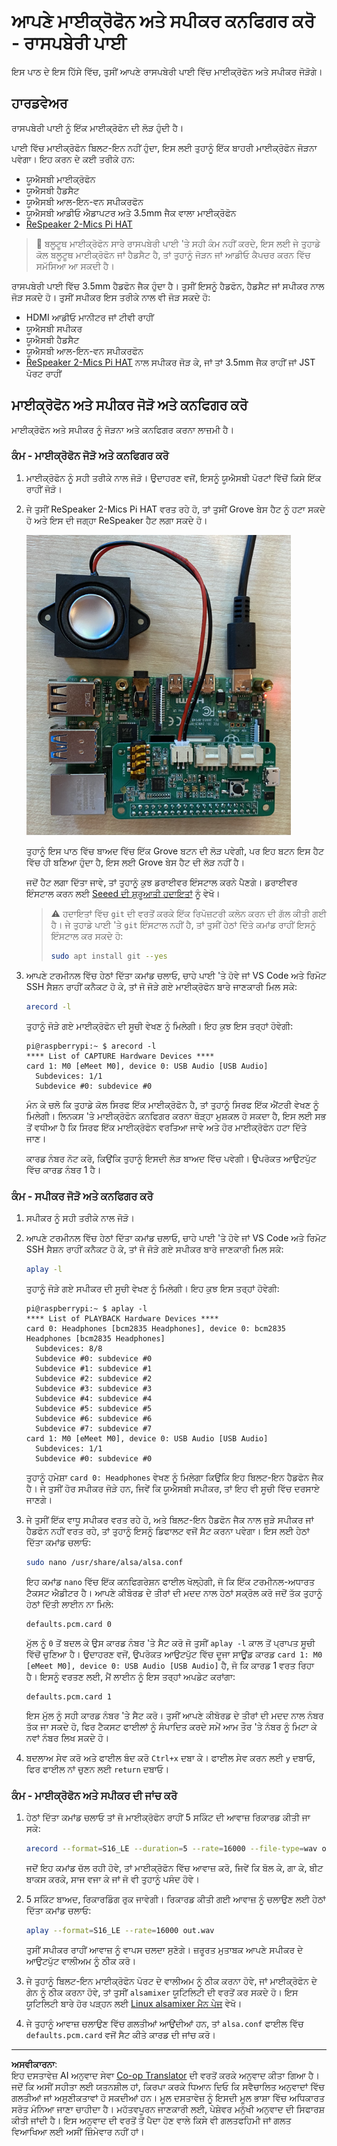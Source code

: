 <!--
CO_OP_TRANSLATOR_METADATA:
{
  "original_hash": "7e45d884493c5222348b43fbc4481b6a",
  "translation_date": "2025-08-27T14:20:38+00:00",
  "source_file": "6-consumer/lessons/1-speech-recognition/pi-microphone.md",
  "language_code": "pa"
}
-->
# ਆਪਣੇ ਮਾਈਕ੍ਰੋਫੋਨ ਅਤੇ ਸਪੀਕਰ ਕਨਫਿਗਰ ਕਰੋ - ਰਾਸਪਬੇਰੀ ਪਾਈ

ਇਸ ਪਾਠ ਦੇ ਇਸ ਹਿੱਸੇ ਵਿੱਚ, ਤੁਸੀਂ ਆਪਣੇ ਰਾਸਪਬੇਰੀ ਪਾਈ ਵਿੱਚ ਮਾਈਕ੍ਰੋਫੋਨ ਅਤੇ ਸਪੀਕਰ ਜੋੜੋਗੇ।

## ਹਾਰਡਵੇਅਰ

ਰਾਸਪਬੇਰੀ ਪਾਈ ਨੂੰ ਇੱਕ ਮਾਈਕ੍ਰੋਫੋਨ ਦੀ ਲੋੜ ਹੁੰਦੀ ਹੈ।

ਪਾਈ ਵਿੱਚ ਮਾਈਕ੍ਰੋਫੋਨ ਬਿਲਟ-ਇਨ ਨਹੀਂ ਹੁੰਦਾ, ਇਸ ਲਈ ਤੁਹਾਨੂੰ ਇੱਕ ਬਾਹਰੀ ਮਾਈਕ੍ਰੋਫੋਨ ਜੋੜਨਾ ਪਵੇਗਾ। ਇਹ ਕਰਨ ਦੇ ਕਈ ਤਰੀਕੇ ਹਨ:

* ਯੂਐਸਬੀ ਮਾਈਕ੍ਰੋਫੋਨ  
* ਯੂਐਸਬੀ ਹੈਡਸੈਟ  
* ਯੂਐਸਬੀ ਆਲ-ਇਨ-ਵਨ ਸਪੀਕਰਫੋਨ  
* ਯੂਐਸਬੀ ਆਡੀਓ ਐਡਾਪਟਰ ਅਤੇ 3.5mm ਜੈਕ ਵਾਲਾ ਮਾਈਕ੍ਰੋਫੋਨ  
* [ReSpeaker 2-Mics Pi HAT](https://www.seeedstudio.com/ReSpeaker-2-Mics-Pi-HAT.html)

> 💁 ਬਲੂਟੂਥ ਮਾਈਕ੍ਰੋਫੋਨ ਸਾਰੇ ਰਾਸਪਬੇਰੀ ਪਾਈ 'ਤੇ ਸਹੀ ਕੰਮ ਨਹੀਂ ਕਰਦੇ, ਇਸ ਲਈ ਜੇ ਤੁਹਾਡੇ ਕੋਲ ਬਲੂਟੂਥ ਮਾਈਕ੍ਰੋਫੋਨ ਜਾਂ ਹੈਡਸੈਟ ਹੈ, ਤਾਂ ਤੁਹਾਨੂੰ ਜੋੜਨ ਜਾਂ ਆਡੀਓ ਕੈਪਚਰ ਕਰਨ ਵਿੱਚ ਸਮੱਸਿਆ ਆ ਸਕਦੀ ਹੈ।

ਰਾਸਪਬੇਰੀ ਪਾਈ ਵਿੱਚ 3.5mm ਹੈਡਫੋਨ ਜੈਕ ਹੁੰਦਾ ਹੈ। ਤੁਸੀਂ ਇਸਨੂੰ ਹੈਡਫੋਨ, ਹੈਡਸੈਟ ਜਾਂ ਸਪੀਕਰ ਨਾਲ ਜੋੜ ਸਕਦੇ ਹੋ। ਤੁਸੀਂ ਸਪੀਕਰ ਇਸ ਤਰੀਕੇ ਨਾਲ ਵੀ ਜੋੜ ਸਕਦੇ ਹੋ:

* HDMI ਆਡੀਓ ਮਾਨੀਟਰ ਜਾਂ ਟੀਵੀ ਰਾਹੀਂ  
* ਯੂਐਸਬੀ ਸਪੀਕਰ  
* ਯੂਐਸਬੀ ਹੈਡਸੈਟ  
* ਯੂਐਸਬੀ ਆਲ-ਇਨ-ਵਨ ਸਪੀਕਰਫੋਨ  
* [ReSpeaker 2-Mics Pi HAT](https://www.seeedstudio.com/ReSpeaker-2-Mics-Pi-HAT.html) ਨਾਲ ਸਪੀਕਰ ਜੋੜ ਕੇ, ਜਾਂ ਤਾਂ 3.5mm ਜੈਕ ਰਾਹੀਂ ਜਾਂ JST ਪੋਰਟ ਰਾਹੀਂ

## ਮਾਈਕ੍ਰੋਫੋਨ ਅਤੇ ਸਪੀਕਰ ਜੋੜੋ ਅਤੇ ਕਨਫਿਗਰ ਕਰੋ

ਮਾਈਕ੍ਰੋਫੋਨ ਅਤੇ ਸਪੀਕਰ ਨੂੰ ਜੋੜਨਾ ਅਤੇ ਕਨਫਿਗਰ ਕਰਨਾ ਲਾਜ਼ਮੀ ਹੈ।

### ਕੰਮ - ਮਾਈਕ੍ਰੋਫੋਨ ਜੋੜੋ ਅਤੇ ਕਨਫਿਗਰ ਕਰੋ

1. ਮਾਈਕ੍ਰੋਫੋਨ ਨੂੰ ਸਹੀ ਤਰੀਕੇ ਨਾਲ ਜੋੜੋ। ਉਦਾਹਰਣ ਵਜੋਂ, ਇਸਨੂੰ ਯੂਐਸਬੀ ਪੋਰਟਾਂ ਵਿੱਚੋਂ ਕਿਸੇ ਇੱਕ ਰਾਹੀਂ ਜੋੜੋ।

1. ਜੇ ਤੁਸੀਂ ReSpeaker 2-Mics Pi HAT ਵਰਤ ਰਹੇ ਹੋ, ਤਾਂ ਤੁਸੀਂ Grove ਬੇਸ ਹੈਟ ਨੂੰ ਹਟਾ ਸਕਦੇ ਹੋ ਅਤੇ ਇਸ ਦੀ ਜਗ੍ਹਾ ReSpeaker ਹੈਟ ਲਗਾ ਸਕਦੇ ਹੋ।

    ![ReSpeaker ਹੈਟ ਵਾਲਾ ਰਾਸਪਬੇਰੀ ਪਾਈ](../../../../../translated_images/pi-respeaker-hat.f00fabe7dd039a93e2e0aa0fc946c9af0c6a9eb17c32fa1ca097fb4e384f69f0.pa.png)

    ਤੁਹਾਨੂੰ ਇਸ ਪਾਠ ਵਿੱਚ ਬਾਅਦ ਵਿੱਚ ਇੱਕ Grove ਬਟਨ ਦੀ ਲੋੜ ਪਵੇਗੀ, ਪਰ ਇਹ ਬਟਨ ਇਸ ਹੈਟ ਵਿੱਚ ਹੀ ਬਣਿਆ ਹੁੰਦਾ ਹੈ, ਇਸ ਲਈ Grove ਬੇਸ ਹੈਟ ਦੀ ਲੋੜ ਨਹੀਂ ਹੈ।

    ਜਦੋਂ ਹੈਟ ਲਗਾ ਦਿੱਤਾ ਜਾਵੇ, ਤਾਂ ਤੁਹਾਨੂੰ ਕੁਝ ਡਰਾਈਵਰ ਇੰਸਟਾਲ ਕਰਨੇ ਪੈਣਗੇ। ਡਰਾਈਵਰ ਇੰਸਟਾਲ ਕਰਨ ਲਈ [Seeed ਦੀ ਸ਼ੁਰੂਆਤੀ ਹਦਾਇਤਾਂ](https://wiki.seeedstudio.com/ReSpeaker_2_Mics_Pi_HAT_Raspberry/#getting-started) ਨੂੰ ਵੇਖੋ।

    > ⚠️ ਹਦਾਇਤਾਂ ਵਿੱਚ `git` ਦੀ ਵਰਤੋਂ ਕਰਕੇ ਇੱਕ ਰਿਪੋਜ਼ਟਰੀ ਕਲੋਨ ਕਰਨ ਦੀ ਗੱਲ ਕੀਤੀ ਗਈ ਹੈ। ਜੇ ਤੁਹਾਡੇ ਪਾਈ 'ਤੇ `git` ਇੰਸਟਾਲ ਨਹੀਂ ਹੈ, ਤਾਂ ਤੁਸੀਂ ਹੇਠਾਂ ਦਿੱਤੇ ਕਮਾਂਡ ਰਾਹੀਂ ਇਸਨੂੰ ਇੰਸਟਾਲ ਕਰ ਸਕਦੇ ਹੋ:
    >
    > ```sh
    > sudo apt install git --yes
    > ```

1. ਆਪਣੇ ਟਰਮੀਨਲ ਵਿੱਚ ਹੇਠਾਂ ਦਿੱਤਾ ਕਮਾਂਡ ਚਲਾਓ, ਚਾਹੇ ਪਾਈ 'ਤੇ ਹੋਵੇ ਜਾਂ VS Code ਅਤੇ ਰਿਮੋਟ SSH ਸੈਸ਼ਨ ਰਾਹੀਂ ਕਨੈਕਟ ਹੋ ਕੇ, ਤਾਂ ਜੋ ਜੋੜੇ ਗਏ ਮਾਈਕ੍ਰੋਫੋਨ ਬਾਰੇ ਜਾਣਕਾਰੀ ਮਿਲ ਸਕੇ:

    ```sh
    arecord -l
    ```

    ਤੁਹਾਨੂੰ ਜੋੜੇ ਗਏ ਮਾਈਕ੍ਰੋਫੋਨ ਦੀ ਸੂਚੀ ਵੇਖਣ ਨੂੰ ਮਿਲੇਗੀ। ਇਹ ਕੁਝ ਇਸ ਤਰ੍ਹਾਂ ਹੋਵੇਗੀ:

    ```output
    pi@raspberrypi:~ $ arecord -l
    **** List of CAPTURE Hardware Devices ****
    card 1: M0 [eMeet M0], device 0: USB Audio [USB Audio]
      Subdevices: 1/1
      Subdevice #0: subdevice #0
    ```

    ਮੰਨ ਕੇ ਚਲੋ ਕਿ ਤੁਹਾਡੇ ਕੋਲ ਸਿਰਫ ਇੱਕ ਮਾਈਕ੍ਰੋਫੋਨ ਹੈ, ਤਾਂ ਤੁਹਾਨੂੰ ਸਿਰਫ ਇੱਕ ਐਂਟਰੀ ਵੇਖਣ ਨੂੰ ਮਿਲੇਗੀ। ਲਿਨਕਸ 'ਤੇ ਮਾਈਕ੍ਰੋਫੋਨ ਕਨਫਿਗਰ ਕਰਨਾ ਥੋੜ੍ਹਾ ਮੁਸ਼ਕਲ ਹੋ ਸਕਦਾ ਹੈ, ਇਸ ਲਈ ਸਭ ਤੋਂ ਵਧੀਆ ਹੈ ਕਿ ਸਿਰਫ ਇੱਕ ਮਾਈਕ੍ਰੋਫੋਨ ਵਰਤਿਆ ਜਾਵੇ ਅਤੇ ਹੋਰ ਮਾਈਕ੍ਰੋਫੋਨ ਹਟਾ ਦਿੱਤੇ ਜਾਣ।

    ਕਾਰਡ ਨੰਬਰ ਨੋਟ ਕਰੋ, ਕਿਉਂਕਿ ਤੁਹਾਨੂੰ ਇਸਦੀ ਲੋੜ ਬਾਅਦ ਵਿੱਚ ਪਵੇਗੀ। ਉਪਰੋਕਤ ਆਉਟਪੁੱਟ ਵਿੱਚ ਕਾਰਡ ਨੰਬਰ 1 ਹੈ।

### ਕੰਮ - ਸਪੀਕਰ ਜੋੜੋ ਅਤੇ ਕਨਫਿਗਰ ਕਰੋ

1. ਸਪੀਕਰ ਨੂੰ ਸਹੀ ਤਰੀਕੇ ਨਾਲ ਜੋੜੋ।

1. ਆਪਣੇ ਟਰਮੀਨਲ ਵਿੱਚ ਹੇਠਾਂ ਦਿੱਤਾ ਕਮਾਂਡ ਚਲਾਓ, ਚਾਹੇ ਪਾਈ 'ਤੇ ਹੋਵੇ ਜਾਂ VS Code ਅਤੇ ਰਿਮੋਟ SSH ਸੈਸ਼ਨ ਰਾਹੀਂ ਕਨੈਕਟ ਹੋ ਕੇ, ਤਾਂ ਜੋ ਜੋੜੇ ਗਏ ਸਪੀਕਰ ਬਾਰੇ ਜਾਣਕਾਰੀ ਮਿਲ ਸਕੇ:

    ```sh
    aplay -l
    ```

    ਤੁਹਾਨੂੰ ਜੋੜੇ ਗਏ ਸਪੀਕਰ ਦੀ ਸੂਚੀ ਵੇਖਣ ਨੂੰ ਮਿਲੇਗੀ। ਇਹ ਕੁਝ ਇਸ ਤਰ੍ਹਾਂ ਹੋਵੇਗੀ:

    ```output
    pi@raspberrypi:~ $ aplay -l
    **** List of PLAYBACK Hardware Devices ****
    card 0: Headphones [bcm2835 Headphones], device 0: bcm2835 Headphones [bcm2835 Headphones]
      Subdevices: 8/8
      Subdevice #0: subdevice #0
      Subdevice #1: subdevice #1
      Subdevice #2: subdevice #2
      Subdevice #3: subdevice #3
      Subdevice #4: subdevice #4
      Subdevice #5: subdevice #5
      Subdevice #6: subdevice #6
      Subdevice #7: subdevice #7
    card 1: M0 [eMeet M0], device 0: USB Audio [USB Audio]
      Subdevices: 1/1
      Subdevice #0: subdevice #0
    ```

    ਤੁਹਾਨੂੰ ਹਮੇਸ਼ਾ `card 0: Headphones` ਵੇਖਣ ਨੂੰ ਮਿਲੇਗਾ ਕਿਉਂਕਿ ਇਹ ਬਿਲਟ-ਇਨ ਹੈਡਫੋਨ ਜੈਕ ਹੈ। ਜੇ ਤੁਸੀਂ ਹੋਰ ਸਪੀਕਰ ਜੋੜੇ ਹਨ, ਜਿਵੇਂ ਕਿ ਯੂਐਸਬੀ ਸਪੀਕਰ, ਤਾਂ ਇਹ ਵੀ ਸੂਚੀ ਵਿੱਚ ਦਰਸਾਏ ਜਾਣਗੇ।

1. ਜੇ ਤੁਸੀਂ ਇੱਕ ਵਾਧੂ ਸਪੀਕਰ ਵਰਤ ਰਹੇ ਹੋ, ਅਤੇ ਬਿਲਟ-ਇਨ ਹੈਡਫੋਨ ਜੈਕ ਨਾਲ ਜੁੜੇ ਸਪੀਕਰ ਜਾਂ ਹੈਡਫੋਨ ਨਹੀਂ ਵਰਤ ਰਹੇ, ਤਾਂ ਤੁਹਾਨੂੰ ਇਸਨੂੰ ਡਿਫਾਲਟ ਵਜੋਂ ਸੈਟ ਕਰਨਾ ਪਵੇਗਾ। ਇਸ ਲਈ ਹੇਠਾਂ ਦਿੱਤਾ ਕਮਾਂਡ ਚਲਾਓ:

    ```sh
    sudo nano /usr/share/alsa/alsa.conf
    ```

    ਇਹ ਕਮਾਂਡ `nano` ਵਿੱਚ ਇੱਕ ਕਨਫਿਗਰੇਸ਼ਨ ਫਾਈਲ ਖੋਲ੍ਹੇਗੀ, ਜੋ ਕਿ ਇੱਕ ਟਰਮੀਨਲ-ਅਧਾਰਤ ਟੈਕਸਟ ਐਡੀਟਰ ਹੈ। ਆਪਣੇ ਕੀਬੋਰਡ ਦੇ ਤੀਰਾਂ ਦੀ ਮਦਦ ਨਾਲ ਹੇਠਾਂ ਸਕ੍ਰੋਲ ਕਰੋ ਜਦੋਂ ਤੱਕ ਤੁਹਾਨੂੰ ਹੇਠਾਂ ਦਿੱਤੀ ਲਾਈਨ ਨਾ ਮਿਲੇ:

    ```output
    defaults.pcm.card 0
    ```

    ਮੁੱਲ ਨੂੰ `0` ਤੋਂ ਬਦਲ ਕੇ ਉਸ ਕਾਰਡ ਨੰਬਰ 'ਤੇ ਸੈਟ ਕਰੋ ਜੋ ਤੁਸੀਂ `aplay -l` ਕਾਲ ਤੋਂ ਪ੍ਰਾਪਤ ਸੂਚੀ ਵਿੱਚੋਂ ਚੁਣਿਆ ਹੈ। ਉਦਾਹਰਣ ਵਜੋਂ, ਉਪਰੋਕਤ ਆਉਟਪੁੱਟ ਵਿੱਚ ਦੂਜਾ ਸਾਊਂਡ ਕਾਰਡ `card 1: M0 [eMeet M0], device 0: USB Audio [USB Audio]` ਹੈ, ਜੋ ਕਿ ਕਾਰਡ 1 ਵਰਤ ਰਿਹਾ ਹੈ। ਇਸਨੂੰ ਵਰਤਣ ਲਈ, ਮੈਂ ਲਾਈਨ ਨੂੰ ਇਸ ਤਰ੍ਹਾਂ ਅਪਡੇਟ ਕਰਾਂਗਾ:

    ```output
    defaults.pcm.card 1
    ```

    ਇਸ ਮੁੱਲ ਨੂੰ ਸਹੀ ਕਾਰਡ ਨੰਬਰ 'ਤੇ ਸੈਟ ਕਰੋ। ਤੁਸੀਂ ਆਪਣੇ ਕੀਬੋਰਡ ਦੇ ਤੀਰਾਂ ਦੀ ਮਦਦ ਨਾਲ ਨੰਬਰ ਤੱਕ ਜਾ ਸਕਦੇ ਹੋ, ਫਿਰ ਟੈਕਸਟ ਫਾਈਲਾਂ ਨੂੰ ਸੰਪਾਦਿਤ ਕਰਦੇ ਸਮੇਂ ਆਮ ਤੌਰ 'ਤੇ ਨੰਬਰ ਨੂੰ ਮਿਟਾ ਕੇ ਨਵਾਂ ਨੰਬਰ ਲਿਖ ਸਕਦੇ ਹੋ।

1. ਬਦਲਾਅ ਸੇਵ ਕਰੋ ਅਤੇ ਫਾਈਲ ਬੰਦ ਕਰੋ `Ctrl+x` ਦਬਾ ਕੇ। ਫਾਈਲ ਸੇਵ ਕਰਨ ਲਈ `y` ਦਬਾਓ, ਫਿਰ ਫਾਈਲ ਨਾਂ ਚੁਣਨ ਲਈ `return` ਦਬਾਓ।

### ਕੰਮ - ਮਾਈਕ੍ਰੋਫੋਨ ਅਤੇ ਸਪੀਕਰ ਦੀ ਜਾਂਚ ਕਰੋ

1. ਹੇਠਾਂ ਦਿੱਤਾ ਕਮਾਂਡ ਚਲਾਓ ਤਾਂ ਜੋ ਮਾਈਕ੍ਰੋਫੋਨ ਰਾਹੀਂ 5 ਸਕਿੰਟ ਦੀ ਆਵਾਜ਼ ਰਿਕਾਰਡ ਕੀਤੀ ਜਾ ਸਕੇ:

    ```sh
    arecord --format=S16_LE --duration=5 --rate=16000 --file-type=wav out.wav
    ```

    ਜਦੋਂ ਇਹ ਕਮਾਂਡ ਚੱਲ ਰਹੀ ਹੋਵੇ, ਤਾਂ ਮਾਈਕ੍ਰੋਫੋਨ ਵਿੱਚ ਆਵਾਜ਼ ਕਰੋ, ਜਿਵੇਂ ਕਿ ਬੋਲ ਕੇ, ਗਾ ਕੇ, ਬੀਟ ਬਾਕਸ ਕਰਕੇ, ਸਾਜ ਵਜਾ ਕੇ ਜਾਂ ਜੋ ਵੀ ਤੁਹਾਨੂੰ ਪਸੰਦ ਹੋਵੇ।

1. 5 ਸਕਿੰਟ ਬਾਅਦ, ਰਿਕਾਰਡਿੰਗ ਰੁਕ ਜਾਵੇਗੀ। ਰਿਕਾਰਡ ਕੀਤੀ ਗਈ ਆਵਾਜ਼ ਨੂੰ ਚਲਾਉਣ ਲਈ ਹੇਠਾਂ ਦਿੱਤਾ ਕਮਾਂਡ ਚਲਾਓ:

    ```sh
    aplay --format=S16_LE --rate=16000 out.wav
    ```

    ਤੁਸੀਂ ਸਪੀਕਰ ਰਾਹੀਂ ਆਵਾਜ਼ ਨੂੰ ਵਾਪਸ ਚਲਦਾ ਸੁਣੋਗੇ। ਜ਼ਰੂਰਤ ਮੁਤਾਬਕ ਆਪਣੇ ਸਪੀਕਰ ਦੇ ਆਉਟਪੁੱਟ ਵਾਲੀਅਮ ਨੂੰ ਠੀਕ ਕਰੋ।

1. ਜੇ ਤੁਹਾਨੂੰ ਬਿਲਟ-ਇਨ ਮਾਈਕ੍ਰੋਫੋਨ ਪੋਰਟ ਦੇ ਵਾਲੀਅਮ ਨੂੰ ਠੀਕ ਕਰਨਾ ਹੋਵੇ, ਜਾਂ ਮਾਈਕ੍ਰੋਫੋਨ ਦੇ ਗੇਨ ਨੂੰ ਠੀਕ ਕਰਨਾ ਹੋਵੇ, ਤਾਂ ਤੁਸੀਂ `alsamixer` ਯੂਟਿਲਿਟੀ ਦੀ ਵਰਤੋਂ ਕਰ ਸਕਦੇ ਹੋ। ਇਸ ਯੂਟਿਲਿਟੀ ਬਾਰੇ ਹੋਰ ਪੜ੍ਹਨ ਲਈ [Linux alsamixer ਮੈਨ ਪੇਜ](https://linux.die.net/man/1/alsamixer) ਵੇਖੋ।

1. ਜੇ ਤੁਹਾਨੂੰ ਆਵਾਜ਼ ਚਲਾਉਣ ਵਿੱਚ ਗਲਤੀਆਂ ਆਉਂਦੀਆਂ ਹਨ, ਤਾਂ `alsa.conf` ਫਾਈਲ ਵਿੱਚ `defaults.pcm.card` ਵਜੋਂ ਸੈਟ ਕੀਤੇ ਕਾਰਡ ਦੀ ਜਾਂਚ ਕਰੋ।

---

**ਅਸਵੀਕਾਰਨਾ**:  
ਇਹ ਦਸਤਾਵੇਜ਼ AI ਅਨੁਵਾਦ ਸੇਵਾ [Co-op Translator](https://github.com/Azure/co-op-translator) ਦੀ ਵਰਤੋਂ ਕਰਕੇ ਅਨੁਵਾਦ ਕੀਤਾ ਗਿਆ ਹੈ। ਜਦੋਂ ਕਿ ਅਸੀਂ ਸਹੀਤਾ ਲਈ ਯਤਨਸ਼ੀਲ ਹਾਂ, ਕਿਰਪਾ ਕਰਕੇ ਧਿਆਨ ਦਿਓ ਕਿ ਸਵੈਚਾਲਿਤ ਅਨੁਵਾਦਾਂ ਵਿੱਚ ਗਲਤੀਆਂ ਜਾਂ ਅਸੁਣੀਕਤਾਵਾਂ ਹੋ ਸਕਦੀਆਂ ਹਨ। ਮੂਲ ਦਸਤਾਵੇਜ਼ ਨੂੰ ਇਸਦੀ ਮੂਲ ਭਾਸ਼ਾ ਵਿੱਚ ਅਧਿਕਾਰਤ ਸਰੋਤ ਮੰਨਿਆ ਜਾਣਾ ਚਾਹੀਦਾ ਹੈ। ਮਹੱਤਵਪੂਰਨ ਜਾਣਕਾਰੀ ਲਈ, ਪੇਸ਼ੇਵਰ ਮਨੁੱਖੀ ਅਨੁਵਾਦ ਦੀ ਸਿਫਾਰਸ਼ ਕੀਤੀ ਜਾਂਦੀ ਹੈ। ਇਸ ਅਨੁਵਾਦ ਦੀ ਵਰਤੋਂ ਤੋਂ ਪੈਦਾ ਹੋਣ ਵਾਲੇ ਕਿਸੇ ਵੀ ਗਲਤਫਹਿਮੀ ਜਾਂ ਗਲਤ ਵਿਆਖਿਆ ਲਈ ਅਸੀਂ ਜ਼ਿੰਮੇਵਾਰ ਨਹੀਂ ਹਾਂ।